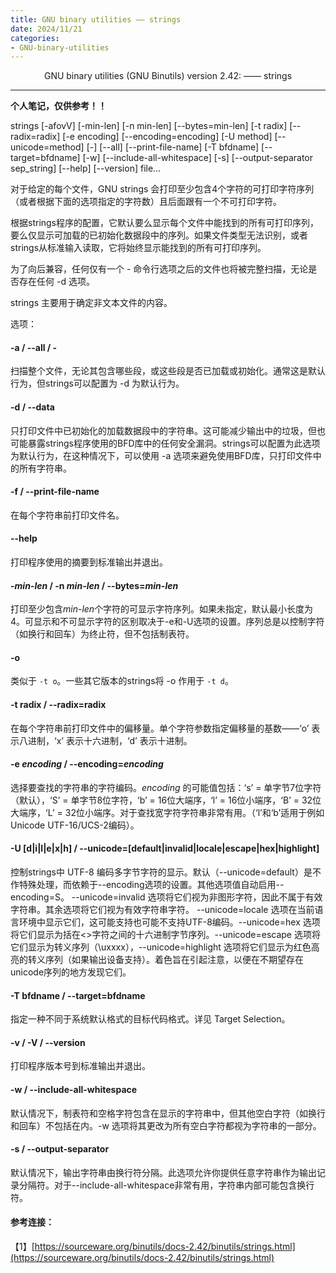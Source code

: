 ```yaml
---
title: GNU binary utilities —— strings
date: 2024/11/21
categories: 
- GNU-binary-utilities
---
```


<center>
GNU binary utilities (GNU Binutils) version 2.42: —— strings
</center>

<!--more-->

***
**个人笔记，仅供参考！！**

strings [-afovV] [-min-len] [-n min-len] [--bytes=min-len] [-t radix] [--radix=radix] [-e encoding] [--encoding=encoding] [-U method] [--unicode=method] [-] [--all] [--print-file-name] [-T bfdname] [--target=bfdname] [-w] [--include-all-whitespace] [-s] [--output-separator sep_string] [--help] [--version] file…

对于给定的每个文件，GNU strings 会打印至少包含4个字符的可打印字符序列（或者根据下面的选项指定的字符数）且后面跟有一个不可打印字符。

根据strings程序的配置，它默认要么显示每个文件中能找到的所有可打印序列，要么仅显示可加载的已初始化数据段中的序列。如果文件类型无法识别，或者strings从标准输入读取，它将始终显示能找到的所有可打印序列。

为了向后兼容，任何仅有一个 - 命令行选项之后的文件也将被完整扫描，无论是否存在任何 -d 选项。

strings 主要用于确定非文本文件的内容。

选项：
#### -a / --all / -
扫描整个文件，无论其包含哪些段，或这些段是否已加载或初始化。通常这是默认行为，但strings可以配置为 -d 为默认行为。

#### -d / --data 
只打印文件中已初始化的加载数据段中的字符串。这可能减少输出中的垃圾，但也可能暴露strings程序使用的BFD库中的任何安全漏洞。strings可以配置为此选项为默认行为，在这种情况下，可以使用 -a 选项来避免使用BFD库，只打印文件中的所有字符串。

#### -f / --print-file-name
在每个字符串前打印文件名。

#### --help
打印程序使用的摘要到标准输出并退出。

#### -*min-len* / -n *min-len* / --bytes=*min-len*
打印至少包含*min-len*个字符的可显示字符序列。如果未指定，默认最小长度为4。可显示和不可显示字符的区别取决于-e和-U选项的设置。序列总是以控制字符（如换行和回车）为终止符，但不包括制表符。

#### -o 
类似于 `-t o`。一些其它版本的strings将 -o 作用于 `-t d`。

#### -t radix / --radix=radix
在每个字符串前打印文件中的偏移量。单个字符参数指定偏移量的基数——‘o’ 表示八进制，‘x’ 表示十六进制，‘d’ 表示十进制。

#### -e *encoding* / --encoding=*encoding*
选择要查找的字符串的字符编码。*encoding* 的可能值包括：‘s’ = 单字节7位字符（默认），‘S’ = 单字节8位字符，‘b’ = 16位大端序，‘l’ = 16位小端序，‘B’ = 32位大端序，‘L’ = 32位小端序。对于查找宽字符字符串非常有用。（‘l’和‘b’适用于例如Unicode UTF-16/UCS-2编码）。

#### -U [d|i|l|e|x|h] / --unicode=[default|invalid|locale|escape|hex|highlight]
控制strings中 UTF-8 编码多字节字符的显示。默认（--unicode=default）是不作特殊处理，而依赖于--encoding选项的设置。其他选项值自动启用--encoding=S。
--unicode=invalid 选项将它们视为非图形字符，因此不属于有效字符串。其余选项将它们视为有效字符串字符。
--unicode=locale 选项在当前语言环境中显示它们，这可能支持也可能不支持UTF-8编码。--unicode=hex 选项将它们显示为括在<>字符之间的十六进制字节序列。--unicode=escape 选项将它们显示为转义序列（\uxxxx），--unicode=highlight 选项将它们显示为红色高亮的转义序列（如果输出设备支持）。着色旨在引起注意，以便在不期望存在unicode序列的地方发现它们。

#### -T bfdname / --target=bfdname
指定一种不同于系统默认格式的目标代码格式。详见 Target Selection。

#### -v / -V / --version
打印程序版本号到标准输出并退出。

#### -w / --include-all-whitespace
默认情况下，制表符和空格字符包含在显示的字符串中，但其他空白字符（如换行和回车）不包括在内。-w 选项将其更改为所有空白字符都视为字符串的一部分。

#### -s / --output-separator
默认情况下，输出字符串由换行符分隔。此选项允许你提供任意字符串作为输出记录分隔符。对于--include-all-whitespace非常有用，字符串内部可能包含换行符。

#### 参考连接：
【1】[https://sourceware.org/binutils/docs-2.42/binutils/strings.html](https://sourceware.org/binutils/docs-2.42/binutils/strings.html)
